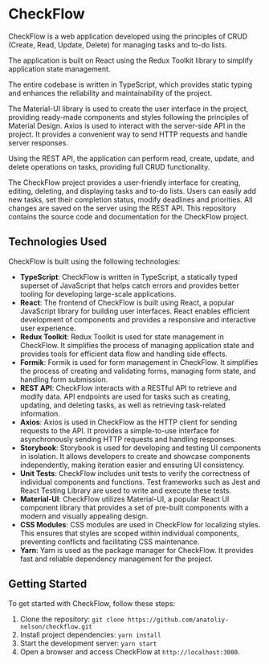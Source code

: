 # CheckFlow

CheckFlow is a web application developed using the principles of CRUD (Create, Read, Update, Delete) for managing tasks and to-do lists.

The application is built on React using the Redux Toolkit library to simplify application state management.

The entire codebase is written in TypeScript, which provides static typing and enhances the reliability and maintainability of the project.

The Material-UI library is used to create the user interface in the project, providing ready-made components and styles following the principles of Material Design. Axios is used to interact with the server-side API in the project. It provides a convenient way to send HTTP requests and handle server responses.

Using the REST API, the application can perform read, create, update, and delete operations on tasks, providing full CRUD functionality.

The CheckFlow project provides a user-friendly interface for creating, editing, deleting, and displaying tasks and to-do lists. Users can easily add new tasks, set their completion status, modify deadlines and priorities. All changes are saved on the server using the REST API. This repository contains the source code and documentation for the CheckFlow project.

## Technologies Used

CheckFlow is built using the following technologies:

- **TypeScript**: CheckFlow is written in TypeScript, a statically typed superset of JavaScript that helps catch errors and provides better tooling for developing large-scale applications.
- **React**: The frontend of CheckFlow is built using React, a popular JavaScript library for building user interfaces. React enables efficient development of components and provides a responsive and interactive user experience.
- **Redux Toolkit**: Redux Toolkit is used for state management in CheckFlow. It simplifies the process of managing application state and provides tools for efficient data flow and handling side effects.
- **Formik**: Formik is used for form management in CheckFlow. It simplifies the process of creating and validating forms, managing form state, and handling form submission.
- **REST API**: CheckFlow interacts with a RESTful API to retrieve and modify data. API endpoints are used for tasks such as creating, updating, and deleting tasks, as well as retrieving task-related information.
- **Axios**: Axios is used in CheckFlow as the HTTP client for sending requests to the API. It provides a simple-to-use interface for asynchronously sending HTTP requests and handling responses.
- **Storybook**: Storybook is used for developing and testing UI components in isolation. It allows developers to create and showcase components independently, making iteration easier and ensuring UI consistency.
- **Unit Tests**: CheckFlow includes unit tests to verify the correctness of individual components and functions. Test frameworks such as Jest and React Testing Library are used to write and execute these tests.
- **Material-UI**: CheckFlow utilizes Material-UI, a popular React UI component library that provides a set of pre-built components with a modern and visually appealing design.
- **CSS Modules**: CSS modules are used in CheckFlow for localizing styles. This ensures that styles are scoped within individual components, preventing conflicts and facilitating CSS maintenance.
- **Yarn**: Yarn is used as the package manager for CheckFlow. It provides fast and reliable dependency management for the project.

## Getting Started

To get started with CheckFlow, follow these steps:

1. Clone the repository: `git clone https://github.com/anatoliy-nelson/checkflow.git`
2. Install project dependencies: `yarn install`
3. Start the development server: `yarn start`
4. Open a browser and access CheckFlow at `http://localhost:3000`.